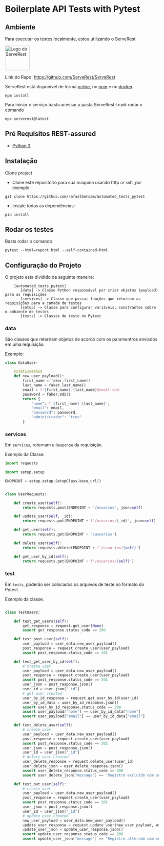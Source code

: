 # __Boilerplate API Tests with Pytest__

## __Ambiente__
Para executar os testes localmente, estou utilizando o ServeRest

<p align="left">
 <img alt="Logo do ServeRest" src="https://user-images.githubusercontent.com/29241659/115161869-6a017e80-a076-11eb-9bbe-c391eff410db.png" height="80">
</p>

Link do Repo: https://github.com/ServeRest/ServeRest

ServeRest está disponível de forma [online](https://serverest.dev), no [npm](https://www.npmjs.com/package/serverest) e no [docker](https://hub.docker.com/r/paulogoncalvesbh/serverest/).
```
npm install
```
Para iniciar o serviço basta acessar a pasta ServeRest-trunk rodar o comando
```
npx serverest@latest

```

## Pré Requisitos REST-assured

- [Python 3](https://www.python.org/)


## Instalação

Clone project

- Clone este repositório para sua maquina usando http or ssh, por exemplo:

`git clone https://github.com/rafaelbercam/automated_tests_pytest`

- Instale todas as dependências:


`pip install`

## __Rodar os testes__
Basta rodar o comando
```
pytest --html=report.html --self-contained-html  
```

## __Configuração do Projeto__

O projeto esta dividido da seguinte maneira:



        [automated_tests_pytest]
           [data] -> Classe Python responsável por criar objetos (payload) para as requisições
           [services] -> Classe que possui funções que retornam as requisições para a camada de testes
           [setup] -> Classe para configurar variáveis, constrantes sobre o ambiente de testes
           [tests] -> Classes de teste do Pytest


### __data__
São classes que retornam objetos de acordo com os paramentros enviados em uma requisição.

Exemplo:

```python
class DataUser:

    @staticmethod
    def new_user_payload():
        first_name = faker.first_name()
        last_name = faker.last_name()
        email = f'{first_name}.{last_name}@email.com'
        password = faker.md5()
        return {
            "nome": f'{first_name} {last_name}',
            "email": email,
            "password": password,
            "administrador": "true"
        }

```

### __services__

Em `services`, retornam a `Response` da requisição.

Exemplo da Classe:

```python
import requests

import setup.setup

ENDPOINT = setup.setup.SetupClass.base_url()


class UserRequests:

    def create_user(self):
        return requests.post(ENDPOINT + '/usuarios', json=self)

    def update_user(self, _id):
        return requests.put(ENDPOINT + f'/usuarios/{_id}', json=self)

    def get_user(self):
        return requests.get(ENDPOINT + '/usuarios')

    def delete_user(self):
        return requests.delete(ENDPOINT + f'/usuarios/{self}')

    def get_user_by_id(self):
        return requests.get(ENDPOINT + f'/usuarios/{self}')

```


### __test__
Em ``tests``, poderão ser colocados os arquivos de teste no formato do Pytest.


Exemplo da classe:

```python

class TestUsers:

    def test_get_users(self):
        get_response = request.get_user(None)
        assert get_response.status_code == 200

    def test_post_user(self):
        user_payload = user_data.new_user_payload()
        post_response = request.create_user(user_payload)
        assert post_response.status_code == 201

    def test_get_user_by_id(self):
        # create user
        user_payload = user_data.new_user_payload()
        post_response = request.create_user(user_payload)
        assert post_response.status_code == 201
        user_json = post_response.json()
        user_id = user_json["_id"]
        # get user created
        user_by_id_response = request.get_user_by_id(user_id)
        user_by_id_data = user_by_id_response.json()
        assert user_by_id_response.status_code == 200
        assert user_payload["nome"] == user_by_id_data["nome"]
        assert user_payload["email"] == user_by_id_data["email"]

    def test_delete_user(self):
        # create user
        user_payload = user_data.new_user_payload()
        post_response = request.create_user(user_payload)
        assert post_response.status_code == 201
        user_json = post_response.json()
        user_id = user_json["_id"]
        # delete user created
        user_delete_response = request.delete_user(user_id)
        user_delete_json = user_delete_response.json()
        assert user_delete_response.status_code == 200
        assert user_delete_json["message"] == "Registro excluído com sucesso"

    def test_put_user(self):
        # create user
        user_payload = user_data.new_user_payload()
        post_response = request.create_user(user_payload)
        assert post_response.status_code == 201
        user_json = post_response.json()
        user_id = user_json["_id"]
        # update user created
        new_user_payload = user_data.new_user_payload()
        update_user_response = request.update_user(new_user_payload, user_id)
        update_user_json = update_user_response.json()
        assert update_user_response.status_code == 200
        assert update_user_json["message"] == "Registro alterado com sucesso"

```
